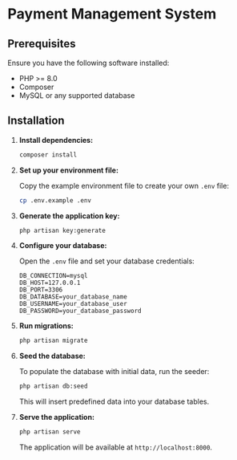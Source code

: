 # Payment Management System

## Prerequisites

Ensure you have the following software installed:

- PHP >= 8.0
- Composer
- MySQL or any supported database

## Installation


1. **Install dependencies:**

    ```bash
    composer install
    ```

2. **Set up your environment file:**

   Copy the example environment file to create your own `.env` file:

    ```bash
    cp .env.example .env
    ```

3. **Generate the application key:**

    ```bash
    php artisan key:generate
    ```

4. **Configure your database:**

   Open the `.env` file and set your database credentials:

    ```env
    DB_CONNECTION=mysql
    DB_HOST=127.0.0.1
    DB_PORT=3306
    DB_DATABASE=your_database_name
    DB_USERNAME=your_database_user
    DB_PASSWORD=your_database_password
    ```

5. **Run migrations:**

    ```bash
    php artisan migrate
    ```

6. **Seed the database:**

   To populate the database with initial data, run the seeder:

    ```bash
    php artisan db:seed
    ```

   This will insert predefined data into your database tables.

7. **Serve the application:**

    ```bash
    php artisan serve
    ```

   The application will be available at `http://localhost:8000`.
